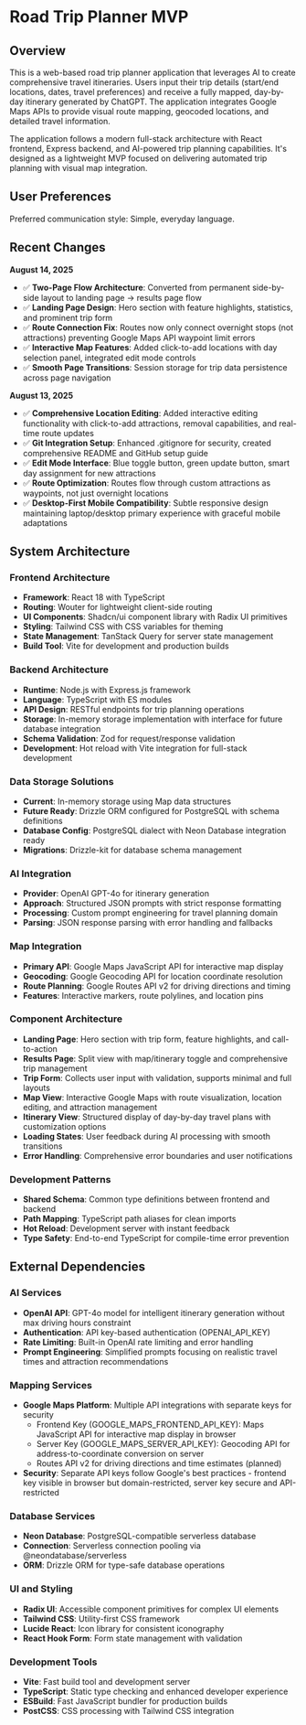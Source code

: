 # Road Trip Planner MVP

## Overview

This is a web-based road trip planner application that leverages AI to create comprehensive travel itineraries. Users input their trip details (start/end locations, dates, travel preferences) and receive a fully mapped, day-by-day itinerary generated by ChatGPT. The application integrates Google Maps APIs to provide visual route mapping, geocoded locations, and detailed travel information.

The application follows a modern full-stack architecture with React frontend, Express backend, and AI-powered trip planning capabilities. It's designed as a lightweight MVP focused on delivering automated trip planning with visual map integration.

## User Preferences

Preferred communication style: Simple, everyday language.

## Recent Changes

**August 14, 2025**
- ✅ **Two-Page Flow Architecture**: Converted from permanent side-by-side layout to landing page → results page flow
- ✅ **Landing Page Design**: Hero section with feature highlights, statistics, and prominent trip form
- ✅ **Route Connection Fix**: Routes now only connect overnight stops (not attractions) preventing Google Maps API waypoint limit errors
- ✅ **Interactive Map Features**: Added click-to-add locations with day selection panel, integrated edit mode controls
- ✅ **Smooth Page Transitions**: Session storage for trip data persistence across page navigation

**August 13, 2025**
- ✅ **Comprehensive Location Editing**: Added interactive editing functionality with click-to-add attractions, removal capabilities, and real-time route updates
- ✅ **Git Integration Setup**: Enhanced .gitignore for security, created comprehensive README and GitHub setup guide
- ✅ **Edit Mode Interface**: Blue toggle button, green update button, smart day assignment for new attractions
- ✅ **Route Optimization**: Routes flow through custom attractions as waypoints, not just overnight locations
- ✅ **Desktop-First Mobile Compatibility**: Subtle responsive design maintaining laptop/desktop primary experience with graceful mobile adaptations

## System Architecture

### Frontend Architecture
- **Framework**: React 18 with TypeScript
- **Routing**: Wouter for lightweight client-side routing
- **UI Components**: Shadcn/ui component library with Radix UI primitives
- **Styling**: Tailwind CSS with CSS variables for theming
- **State Management**: TanStack Query for server state management
- **Build Tool**: Vite for development and production builds

### Backend Architecture
- **Runtime**: Node.js with Express.js framework
- **Language**: TypeScript with ES modules
- **API Design**: RESTful endpoints for trip planning operations
- **Storage**: In-memory storage implementation with interface for future database integration
- **Schema Validation**: Zod for request/response validation
- **Development**: Hot reload with Vite integration for full-stack development

### Data Storage Solutions
- **Current**: In-memory storage using Map data structures
- **Future Ready**: Drizzle ORM configured for PostgreSQL with schema definitions
- **Database Config**: PostgreSQL dialect with Neon Database integration ready
- **Migrations**: Drizzle-kit for database schema management

### AI Integration
- **Provider**: OpenAI GPT-4o for itinerary generation
- **Approach**: Structured JSON prompts with strict response formatting
- **Processing**: Custom prompt engineering for travel planning domain
- **Parsing**: JSON response parsing with error handling and fallbacks

### Map Integration
- **Primary API**: Google Maps JavaScript API for interactive map display
- **Geocoding**: Google Geocoding API for location coordinate resolution
- **Route Planning**: Google Routes API v2 for driving directions and timing
- **Features**: Interactive markers, route polylines, and location pins

### Component Architecture
- **Landing Page**: Hero section with trip form, feature highlights, and call-to-action
- **Results Page**: Split view with map/itinerary toggle and comprehensive trip management
- **Trip Form**: Collects user input with validation, supports minimal and full layouts
- **Map View**: Interactive Google Maps with route visualization, location editing, and attraction management
- **Itinerary View**: Structured display of day-by-day travel plans with customization options
- **Loading States**: User feedback during AI processing with smooth transitions
- **Error Handling**: Comprehensive error boundaries and user notifications

### Development Patterns
- **Shared Schema**: Common type definitions between frontend and backend
- **Path Mapping**: TypeScript path aliases for clean imports
- **Hot Reload**: Development server with instant feedback
- **Type Safety**: End-to-end TypeScript for compile-time error prevention

## External Dependencies

### AI Services
- **OpenAI API**: GPT-4o model for intelligent itinerary generation without max driving hours constraint
- **Authentication**: API key-based authentication (OPENAI_API_KEY)
- **Rate Limiting**: Built-in OpenAI rate limiting and error handling
- **Prompt Engineering**: Simplified prompts focusing on realistic travel times and attraction recommendations

### Mapping Services
- **Google Maps Platform**: Multiple API integrations with separate keys for security
  - Frontend Key (GOOGLE_MAPS_FRONTEND_API_KEY): Maps JavaScript API for interactive map display in browser
  - Server Key (GOOGLE_MAPS_SERVER_API_KEY): Geocoding API for address-to-coordinate conversion on server
  - Routes API v2 for driving directions and time estimates (planned)
- **Security**: Separate API keys follow Google's best practices - frontend key visible in browser but domain-restricted, server key secure and API-restricted

### Database Services
- **Neon Database**: PostgreSQL-compatible serverless database
- **Connection**: Serverless connection pooling via @neondatabase/serverless
- **ORM**: Drizzle ORM for type-safe database operations

### UI and Styling
- **Radix UI**: Accessible component primitives for complex UI elements
- **Tailwind CSS**: Utility-first CSS framework
- **Lucide React**: Icon library for consistent iconography
- **React Hook Form**: Form state management with validation

### Development Tools
- **Vite**: Fast build tool and development server
- **TypeScript**: Static type checking and enhanced developer experience
- **ESBuild**: Fast JavaScript bundler for production builds
- **PostCSS**: CSS processing with Tailwind CSS integration
